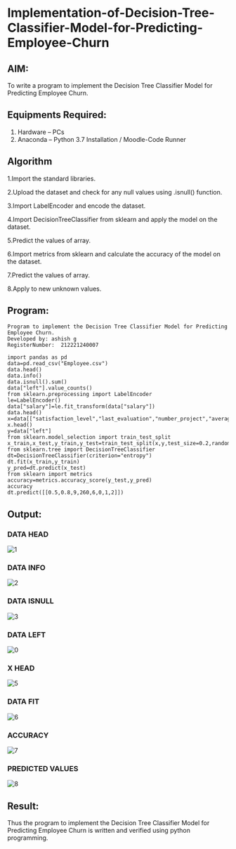# Implementation-of-Decision-Tree-Classifier-Model-for-Predicting-Employee-Churn

## AIM:
To write a program to implement the Decision Tree Classifier Model for Predicting Employee Churn.

## Equipments Required:
1. Hardware – PCs
2. Anaconda – Python 3.7 Installation / Moodle-Code Runner

## Algorithm
1.Import the standard libraries.


2.Upload the dataset and check for any null values using .isnull() function.


3.Import LabelEncoder and encode the dataset.


4.Import DecisionTreeClassifier from sklearn and apply the model on the dataset. 


5.Predict the values of array. 


6.Import metrics from sklearn and calculate the accuracy of the model on the dataset. 


7.Predict the values of array.


8.Apply to new unknown values.

## Program:
```
Program to implement the Decision Tree Classifier Model for Predicting Employee Churn.
Developed by: ashish g
RegisterNumber:  212221240007

import pandas as pd
data=pd.read_csv("Employee.csv")
data.head()
data.info()
data.isnull().sum()
data["left"].value_counts()
from sklearn.preprocessing import LabelEncoder
le=LabelEncoder()
data["salary"]=le.fit_transform(data["salary"])
data.head()
x=data[["satisfaction_level","last_evaluation","number_project","average_montly_hours","time_spend_company","Work_accident","promotion_last_5years","salary"]]
x.head()
y=data["left"]
from sklearn.model_selection import train_test_split
x_train,x_test,y_train,y_test=train_test_split(x,y,test_size=0.2,random_state=100)
from sklearn.tree import DecisionTreeClassifier
dt=DecisionTreeClassifier(criterion="entropy")
dt.fit(x_train,y_train)
y_pred=dt.predict(x_test)
from sklearn import metrics   
accuracy=metrics.accuracy_score(y_test,y_pred)
accuracy
dt.predict([[0.5,0.8,9,260,6,0,1,2]])
```
## Output:

### DATA HEAD

![1](https://user-images.githubusercontent.com/95471278/174229612-a1960e57-2ee1-40cf-9de6-4ddec29b30f8.png)

### DATA INFO

![2](https://user-images.githubusercontent.com/95471278/174229912-14180ce7-b08b-4a25-91f3-37a39fd8a93b.png)

### DATA ISNULL

![3](https://user-images.githubusercontent.com/95471278/174230296-2df74d00-989c-4bbd-8f9d-72231417055e.png)

### DATA LEFT

![0](https://user-images.githubusercontent.com/95471278/174230360-025a295e-1c53-4561-9306-7d653e0ffe5f.png)

### X HEAD

![5](https://user-images.githubusercontent.com/95471278/174230498-29fc3740-3d15-4672-b52a-58685573a0ce.png)

### DATA FIT

![6](https://user-images.githubusercontent.com/95471278/174230629-d2e15cbd-fff7-40f8-bd27-e7ee7095b25a.png)

### ACCURACY

![7](https://user-images.githubusercontent.com/95471278/174230864-8440836c-5545-49f7-96bb-8a5ac33176a4.png)

### PREDICTED VALUES

![8](https://user-images.githubusercontent.com/95471278/174231009-94043b6b-f5fd-4dec-8a78-0dd7bdeebb6a.png)

## Result:
Thus the program to implement the Decision Tree Classifier Model for Predicting Employee Churn is written and verified using python programming.

